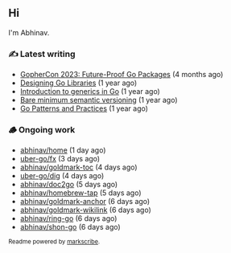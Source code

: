 ## Hi

I'm Abhinav.

### ✍️ Latest writing


- [GopherCon 2023: Future-Proof Go Packages](https://abhinavg.net/2023/09/27/future-proof-packages/) (4 months ago)
- [Designing Go Libraries](https://abhinavg.net/2022/12/06/designing-go-libraries/) (1 year ago)
- [Introduction to generics in Go](https://abhinavg.net/2022/11/23/generics-intro/) (1 year ago)
- [Bare minimum semantic versioning](https://abhinavg.net/2022/11/07/semver/) (1 year ago)
- [Go Patterns and Practices](https://abhinavg.net/2022/09/19/go-patterns-and-practices-talk/) (1 year ago)

### 🪵 Ongoing work


- [abhinav/home](https://github.com/abhinav/home) (1 day ago)
- [uber-go/fx](https://github.com/uber-go/fx) (3 days ago)
- [abhinav/goldmark-toc](https://github.com/abhinav/goldmark-toc) (4 days ago)
- [uber-go/dig](https://github.com/uber-go/dig) (4 days ago)
- [abhinav/doc2go](https://github.com/abhinav/doc2go) (5 days ago)
- [abhinav/homebrew-tap](https://github.com/abhinav/homebrew-tap) (5 days ago)
- [abhinav/goldmark-anchor](https://github.com/abhinav/goldmark-anchor) (6 days ago)
- [abhinav/goldmark-wikilink](https://github.com/abhinav/goldmark-wikilink) (6 days ago)
- [abhinav/ring-go](https://github.com/abhinav/ring-go) (6 days ago)
- [abhinav/shon-go](https://github.com/abhinav/shon-go) (6 days ago)

<sub>Readme powered by [markscribe](https://github.com/muesli/markscribe).</sub>
